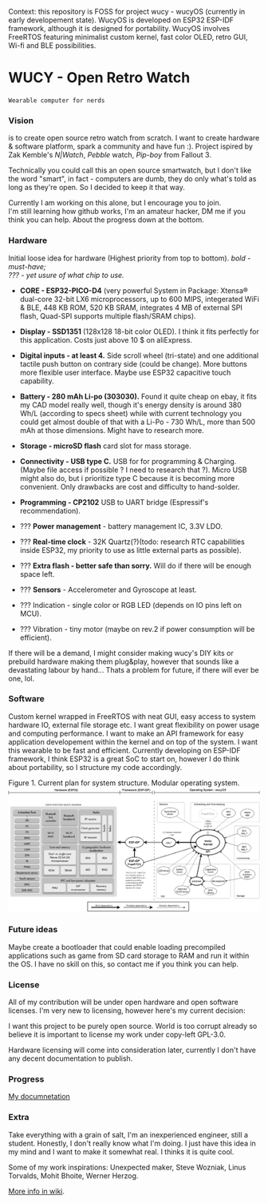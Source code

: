 Context: this repository is FOSS for project wucy - wucyOS (currently in early developement state). WucyOS is developed on ESP32 ESP-IDF framework, although it is designed for portability. WucyOS involves FreeRTOS featuring minimalist custom kernel, fast color OLED, retro GUI, Wi-fi and BLE possibilities.

# WUCY - Open Retro Watch

`Wearable computer for nerds` 

### Vision

is to create open source retro watch from scratch. I want to create hardware & software platform, spark a community and have fun :). Project ispired by Zak Kemble's _N|Watch_, _Pebble_ watch, _Pip-boy_ from Fallout 3.

Technically you could call this an open source smartwatch, but I don't like the word "smart", in fact - computers are dumb, they do only what's told as long as they're open. So I decided to keep it that way. 

Currently I am working on this alone, but I encourage you to join.  
I'm still learning how github works, I'm an amateur hacker, DM me if you think you can help. About the progress down at the bottom.

### Hardware

Initial loose idea for hardware (Highest priority from top to bottom).
_bold - must-have;  
??? - yet usure of what chip to use._

* **CORE - ESP32-PICO-D4** (very powerful System in Package: Xtensa® dual-core 32-bit LX6 microprocessors, up to 600 MIPS, integerated WiFi & BLE, 448 KB ROM, 520 KB SRAM, integrates 4 MB of external SPI flash, Quad-SPI supports multiple flash/SRAM chips).
* **Display - SSD1351** (128x128 18-bit color OLED). I think it fits perfectly for this application. Costs just above 10 $ on aliExpress.
* **Digital inputs - at least 4.** Side scroll wheel (tri-state) and one additional tactile push button on contrary side (could be change). More buttons more flexible user interface. Maybe use ESP32 capacitive touch capability.
* **Battery - 280 mAh Li-po (303030).** Found it quite cheap on ebay, it fits my CAD model really well, though it's energy density is around 380 Wh/L (according to specs sheet) while with current technology you could get almost double of that with a Li-Po - 730 Wh/L, more than 500 mAh at those dimensions. Might have to research more.
* **Storage - microSD flash** card slot for mass storage.
* **Connectivity - USB type C.** USB for for programming & Charging. (Maybe file access if possible ? I need to research that ?). Micro USB might also do, but i prioritize type C because it is becoming more convenient. Only drawbacks are cost and difficulty to hand-solder. 
* **Programming - CP2102**  USB to UART bridge (Espressif's recommendation).
* ??? **Power management** - battery management IC, 3.3V LDO.
* ??? **Real-time clock** - 32K Quartz(?)(todo: research RTC capabilities inside ESP32, my priority to use as little external parts as possible).
* ??? **Extra flash - better safe than sorry.** Will do if there will be enough space left. 
* ??? **Sensors** - Accelerometer and Gyroscope at least.

* ??? Indication - single color or RGB LED (depends on IO pins left on MCU).
* ??? Vibration - tiny motor (maybe on rev.2 if power consumption will be efficient).

If there will be a demand, I might consider making wucy's DIY kits or prebuild hardware making them plug&play, however that sounds like a devastating labour by hand... Thats a problem for future, if there will ever be one, lol.

### Software 
Custom kernel wrapped in FreeRTOS with neat GUI, easy access to system hardware IO, external file storage etc. I want great flexibility on power usage and computing performance. I want to make an API framework for easy application developement within the kernel and on top of the system. I want this wearable to be fast and efficient. Currently developing on ESP-IDF framework, I think ESP32 is a great SoC to start on, however I do think about portability, so I structure my code accordingly.  

Figure 1. Current plan for system structure. Modular operating system.
![Current plan for system structure. Modular operating system.](./wucy-code-structure.png)

### Future ideas

Maybe create a bootloader that could enable loading precompiled applications such as game from SD card storage to RAM and run it within the OS. I have no skill on this, so contact me if you think you can help.

### License
All of my contribution will be under open hardware and open software licenses. I'm very new to licensing, however here's my current decision:

I want this project to be purely open source. World is too corrupt already so believe it is important to license my work under copy-left GPL-3.0. 

Hardware licensing will come into consideration later, currently I don't have any decent documentation to publish.

### Progress

[My documnetation](https://github.com/therram/wucy/wucy/documentation/documentation.md)

### Extra

Take everything with a grain of salt, I'm an inexperienced engineer, still a student. Honestly, I don't really know what I'm doing. I just have this idea in my mind and I want to make it somewhat real. I thinks it is quite cool.

Some of my work inspirations: 
Unexpected maker, Steve Wozniak, Linus Torvalds, Mohit Bhoite, Werner Herzog.

[More info in wiki](https://github.com/therram/thera/wiki).
